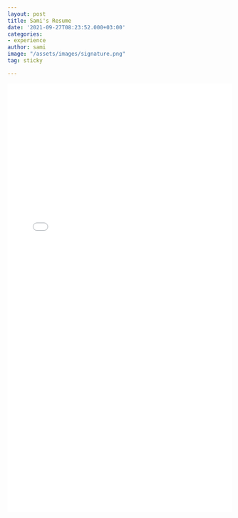 ```yaml
---
layout: post
title: Sami's Resume
date: '2021-09-27T08:23:52.000+03:00'
categories:
- experience
author: sami
image: "/assets/images/signature.png"
tag: sticky

---
```

<embed src="/assets/files/resume.pdf" type="application/pdf" style="width: 100%; height: 100vw"/>